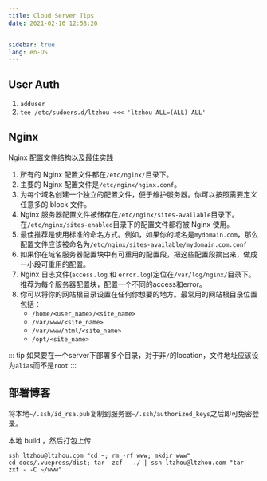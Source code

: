 ```yaml
---
title: Cloud Server Tips
date: 2021-02-16 12:58:20


sidebar: true
lang: en-US
---
```



<!-- more -->


## User Auth

1. `adduser`
2. `tee /etc/sudoers.d/ltzhou <<< 'ltzhou ALL=(ALL) ALL'`

## Nginx

Nginx 配置文件结构以及最佳实践

1. 所有的 Nginx 配置文件都在`/etc/nginx/`目录下。
2. 主要的 Nginx 配置文件是`/etc/nginx/nginx.conf`。
3. 为每个域名创建一个独立的配置文件，便于维护服务器。你可以按照需要定义任意多的 block 文件。
4. Nginx 服务器配置文件被储存在`/etc/nginx/sites-available`目录下。在`/etc/nginx/sites-enabled`目录下的配置文件都将被 Nginx 使用。
5. 最佳推荐是使用标准的命名方式。例如，如果你的域名是`mydomain.com`，那么配置文件应该被命名为`/etc/nginx/sites-available/mydomain.com.conf`
6. 如果你在域名服务器配置块中有可重用的配置段，把这些配置段摘出来，做成一小段可重用的配置。
7. Nginx 日志文件(`access.log` 和 `error.log`)定位在`/var/log/nginx/`目录下。推荐为每个服务器配置块，配置一个不同的access和error。
8. 你可以将你的网站根目录设置在任何你想要的地方。最常用的网站根目录位置包括：
   - `/home/<user_name>/<site_name>`
   - `/var/www/<site_name>`
   - `/var/www/html/<site_name>`
   - `/opt/<site_name>`


::: tip
如果要在一个server下部署多个目录，对于非`/`的location，文件地址应该设为`alias`而不是`root`
:::


## 部署博客

将本地`~/.ssh/id_rsa.pub`复制到服务器`~/.ssh/authorized_keys`之后即可免密登录。

本地 build ，然后打包上传
```
ssh ltzhou@ltzhou.com "cd ~; rm -rf www; mkdir www"
cd docs/.vuepress/dist; tar -zcf - ./ | ssh ltzhou@ltzhou.com "tar -zxf - -C ~/www"
```